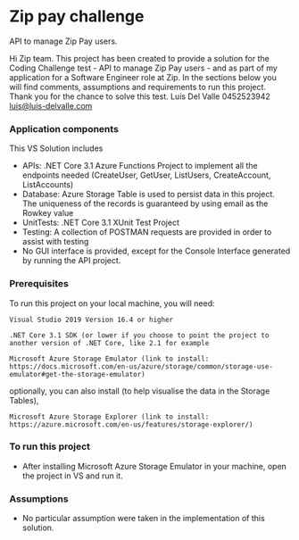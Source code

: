 # Zip pay challenge
API to manage Zip Pay users.

Hi Zip team. This project has been created to provide a solution for the Coding Challenge test - API to manage Zip Pay users - and as part of my application for a Software Engineer role at Zip. In the sections below you will find comments, assumptions and requirements to run this project. Thank you for the chance to solve this test.
Luis Del Valle
0452523942
luis@luis-delvalle.com

### Application components

This VS Solution includes
* APIs: .NET Core 3.1 Azure Functions Project to implement all the endpoints needed (CreateUser, GetUser, ListUsers, CreateAccount, ListAccounts)
* Database: Azure Storage Table is used to persist data in this project. The uniqueness of the records is guaranteed by using email as the Rowkey value 
* UnitTests: .NET Core 3.1 XUnit Test Project
* Testing: A collection of POSTMAN requests are provided in order to assist with testing 
* No GUI interface is provided, except for the Console Interface generated by running the API project.


### Prerequisites

To run this project on your local machine, you will need:

```
Visual Studio 2019 Version 16.4 or higher
```
```
.NET Core 3.1 SDK (or lower if you choose to point the project to another version of .NET Core, like 2.1 for example
```
```
Microsoft Azure Storage Emulator (link to install: https://docs.microsoft.com/en-us/azure/storage/common/storage-use-emulator#get-the-storage-emulator)
```

optionally, you can also install (to help visualise the data in the Storage Tables),

```
Microsoft Azure Storage Explorer (link to install: https://azure.microsoft.com/en-us/features/storage-explorer/)
```

### To run this project

* After installing Microsoft Azure Storage Emulator in your machine, open the project in VS and run it.

### Assumptions

* No particular assumption were taken in the implementation of this solution.
